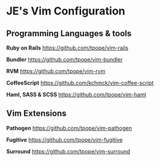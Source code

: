 # JE's Vim Configuration

## Programming Languages & tools

**Ruby on Rails**
<https://github.com/tpope/vim-rails>

**Bundler**
<https://github.com/tpope/vim-bundler>

**RVM**
<https://github.com/tpope/vim-rvm>

**CoffeeScript**
<https://github.com/kchmck/vim-coffee-script>

**Haml, SASS & SCSS**
<https://github.com/tpope/vim-haml>

## Vim Extensions

**Pathogen**
<https://github.com/tpope/vim-pathogen>

**Fugitive**
<https://github.com/tpope/vim-fugitive>

**Surround**
<https://github.com/tpope/vim-surround>
